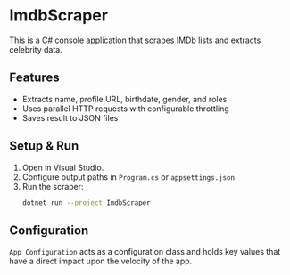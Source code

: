 # ImdbScraper

This is a C# console application that scrapes IMDb lists and extracts celebrity data.

## Features
- Extracts name, profile URL, birthdate, gender, and roles
- Uses parallel HTTP requests with configurable throttling
- Saves result to JSON files

## Setup & Run
1. Open in Visual Studio.
2. Configure output paths in `Program.cs` or `appsettings.json`.
3. Run the scraper:
   ```bash
   dotnet run --project ImdbScraper
   ```

## Configuration
 ```App Configuration``` acts as a configuration class and holds key values that have a direct impact upon the velocity of the app.
